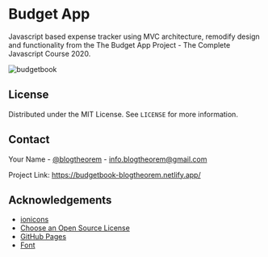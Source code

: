 # Budget App

Javascript based expense tracker using MVC architecture, remodify design and functionality from the The Budget App Project - The Complete Javascript Course 2020. 

![budgetbook](https://user-images.githubusercontent.com/6918020/96409211-88d7a300-1202-11eb-8a03-8d7e469e93bb.png)

<!-- LICENSE -->
## License

Distributed under the MIT License. See `LICENSE` for more information.

<!-- CONTACT -->
## Contact

Your Name - [@blogtheorem](https://www.instagram.com/blogtheorem) - info.blogtheorem@gmail.com

Project Link:  https://budgetbook-blogtheorem.netlify.app/

<!-- ACKNOWLEDGEMENTS -->
## Acknowledgements
* [ionicons](https://ionicons.com/v2/)
* [Choose an Open Source License](https://choosealicense.com)
* [GitHub Pages](https://pages.github.com)
* [Font](https://fonts.google.com/specimen/Hind)

